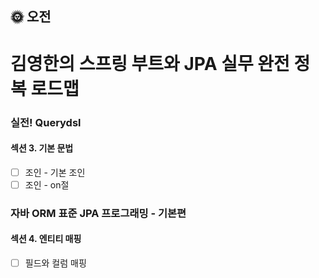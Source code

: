 ## :sun_with_face: 오전

# 김영한의 스프링 부트와 JPA 실무 완전 정복 로드맵
### 실전! Querydsl
#### 섹션 3. 기본 문법
- [ ] 조인 - 기본 조인
- [ ] 조인 - on절

### 자바 ORM 표준 JPA 프로그래밍 - 기본편
#### 섹션 4. 엔티티 매핑
- [ ] 필드와 컬럼 매핑